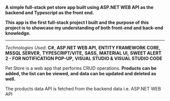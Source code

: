 **A simple full-stack pet store app built using ASP.NET WEB API as the backend and Typescript as the front end.**

**This app is the first full-stack project I built and the purpose of this project is to showcase my understanding of both front-end and back-end knowledge.**

*******************

*Technologies Used*:
    **C#,**
    **ASP.NET WEB API,**
    **ENTITY FRAMEWORK CORE,**
    **MSSQL SERVER,**
    **TYPESCRIPT/VITE,**
    **SASS,**
    **MATERIAL UI,**
    **SWEET ALERT 2 - FOR NOTIFICATION POP-UP,**
    **VISUAL STUDIO & VISUAL STUDIO CODE**

Pet Store is a web app that performs CRUD operations. 
    **Products can be added, the list can be viewed, and data can be updated and deleted as well.**

The products data API is fetched from the backend data i.e. ASP.NET WEB API
